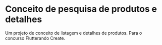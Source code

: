 # Conceito de pesquisa de produtos e detalhes

Um projeto de conceito de listagem e detalhes de produtos. Para o concurso Flutterando Create.